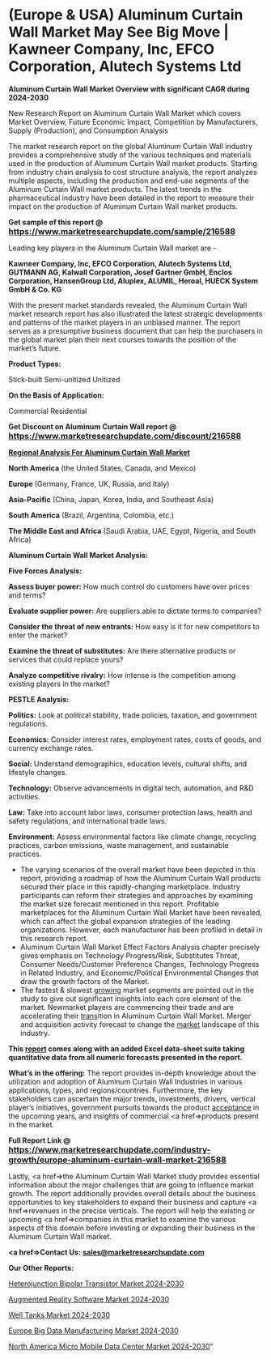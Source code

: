 # (Europe & USA) Aluminum Curtain Wall Market May See Big Move | Kawneer Company, Inc, EFCO Corporation, Alutech Systems Ltd

<strong>Aluminum Curtain Wall Market Overview with significant CAGR during 2024-2030</strong>

New Research Report on Aluminum Curtain Wall Market which covers Market Overview, Future Economic Impact, Competition by Manufacturers, Supply (Production), and Consumption Analysis

The market research report on the global Aluminum Curtain Wall industry provides a comprehensive study of the various techniques and materials used in the production of Aluminum Curtain Wall market products. Starting from industry chain analysis to cost structure analysis, the report analyzes multiple aspects, including the production and end-use segments of the Aluminum Curtain Wall market products. The latest trends in the pharmaceutical industry have been detailed in the report to measure their impact on the production of Aluminum Curtain Wall market products.

<strong>Get sample of this report @ <a href=https://www.marketresearchupdate.com/sample/216588><font size=3 color=#0000ff>https://www.marketresearchupdate.com/sample/216588</font></a></strong>

Leading key players in the Aluminum Curtain Wall market are -

<strong>Kawneer Company, Inc, EFCO Corporation, Alutech Systems Ltd, GUTMANN AG, Kalwall Corporation, Josef Gartner GmbH, Enclos Corporation, HansenGroup Ltd, Aluplex, ALUMIL, Heroal, HUECK System GmbH & Co. KG</strong>

With the present market standards revealed, the Aluminum Curtain Wall market research report has also illustrated the latest strategic developments and patterns of the market players in an unbiased manner. The report serves as a presumptive business document that can help the purchasers in the global market plan their next courses towards the position of the market’s future.

<strong>Product Types:</strong>

Stick-built
Semi-unitized
Unitized

<strong>On the Basis of Application:</strong>

Commercial
Residential

<strong>Get Discount on Aluminum Curtain Wall report @ <a href=https://www.marketresearchupdate.com/discount/216588><font size=3 color=#0000ff>https://www.marketresearchupdate.com/discount/216588</font></a></strong>

<strong><u><b>Regional Analysis For Aluminum Curtain Wall Market</b></u></strong>

<strong><b>North America</b></strong> (the United States, Canada, and Mexico)

<strong><b>Europe </b></strong>(Germany, France, UK, Russia, and Italy)

<strong><b>Asia-Pacific</b></strong> (China, Japan, Korea, India, and Southeast Asia)

<strong><b>South America</b></strong> (Brazil, Argentina, Colombia, etc.)

<strong><b>The Middle East and Africa</b></strong> (Saudi Arabia, UAE, Egypt, Nigeria, and South Africa)

<strong>Aluminum Curtain Wall Market Analysis:</strong>

<strong>Five Forces Analysis:</strong>

<strong>Assess buyer power:</strong> How much control do customers have over prices and terms?

<strong>Evaluate supplier power:</strong> Are suppliers able to dictate terms to companies?

<strong>Consider the threat of new entrants:</strong> How easy is it for new competitors to enter the market?

<strong>Examine the threat of substitutes:</strong> Are there alternative products or services that could replace yours?

<strong>Analyze competitive rivalry:</strong> How intense is the competition among existing players in the market?

<strong>PESTLE Analysis:</strong>

<strong>Politics:</strong> Look at political stability, trade policies, taxation, and government regulations.

<strong>Economics:</strong> Consider interest rates, employment rates, costs of goods, and currency exchange rates.

<strong>Social:</strong> Understand demographics, education levels, cultural shifts, and lifestyle changes.

<strong>Technology:</strong> Observe advancements in digital tech, automation, and R&D activities.

<strong>Law:</strong> Take into account labor laws, consumer protection laws, health and safety regulations, and international trade laws.

<strong>Environment:</strong> Assess environmental factors like climate change, recycling practices, carbon emissions, waste management, and sustainable practices.

<ul>
  <li>The varying scenarios of the overall market have been depicted in this report, providing a roadmap of how the Aluminum Curtain Wall products secured their place in this rapidly-changing marketplace. Industry participants can reform their strategies and approaches by examining the market size forecast mentioned in this report. Profitable marketplaces for the Aluminum Curtain Wall Market have been revealed, which can affect the global expansion strategies of the leading organizations. However, each manufacturer has been profiled in detail in this research report.</li>
  <li>Aluminum Curtain Wall Market Effect Factors Analysis chapter precisely gives emphasis on Technology Progress/Risk, Substitutes Threat, Consumer Needs/Customer Preference Changes, Technology Progress in Related Industry, and Economic/Political Environmental Changes that draw the growth factors of the Market.</li>
  <li>The fastest &amp; slowest <a href=ASDF991299>growing</a> market segments are pointed out in the study to give out significant insights into each core element of the market. Newmarket players are commencing their trade and are accelerating their <a href=>trans</a>ition in Aluminum Curtain Wall Market. Merger and acquisition activity forecast to change the <a href=>market</a> landscape of this industry.</li>
</ul>
<strong>This <a href=>report</a> comes along with an added Excel data-sheet suite taking quantitative data from all numeric forecasts presented in the report.</strong>

<strong>What’s in the offering:</strong> The report provides in-depth knowledge about the utilization and adoption of Aluminum Curtain Wall Industries in various applications, types, and regions/countries. Furthermore, the key stakeholders can ascertain the major trends, investments, drivers, vertical player’s initiatives, government pursuits towards the product <a href=ASDF881288>acceptance</a> in the upcoming years, and insights of commercial <a href=>products</a> present in the market.

<strong>Full Report Link @ <a href=https://www.marketresearchupdate.com/industry-growth/europe-aluminum-curtain-wall-market-216588><font size=3 color=#0000ff>https://www.marketresearchupdate.com/industry-growth/europe-aluminum-curtain-wall-market-216588</font></a></strong>

Lastly, <a href=>the</a> Aluminum Curtain Wall Market study provides essential information about the major challenges that are going to influence market growth. The report additionally provides overall details about the business opportunities to key stakeholders to expand their business and capture <a href=>revenues</a> in the precise verticals. The report will help the existing or upcoming <a href=>companies</a> in this market to examine the various aspects of this domain before investing or expanding their business in the Aluminum Curtain Wall market.

<strong><a href=><strong>Contact Us:</strong></a></strong>
<strong>sales@marketresearchupdate.com</strong>

<strong>Our Other Reports:</strong>

<a href=https://www.linkedin.com/pulse/heterojunction-bipolar-transistor-market-2023>Heterojunction Bipolar Transistor Market 2024-2030</a>

<a href=https://www.linkedin.com/pulse/augmented-reality-software-market-report-2023>Augmented Reality Software Market 2024-2030</a>

<a href=https://www.linkedin.com/pulse/well-tanks-market-outlooks-2023-size-shares>Well Tanks Market 2024-2030</a>

<a href=https://www.linkedin.com/pulse/europe-big-data-manufacturing-market-2023-cffgf/>Europe Big Data Manufacturing Market 2024-2030</a>

<a href=https://www.linkedin.com/pulse/north-america-micro-mobile-data-center-market-growing-wlqsc/>North America Micro Mobile Data Center Market 2024-2030</a>"
